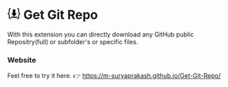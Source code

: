<h1> <img src="images/logo_128.png" width=30 height=30 /> Get Git Repo </h1>

With this extension you can directly download any GitHub public Repositry(full) or subfolder's or specific files.


### Website

Feel free to try it here.
👉 https://m-suryaprakash.github.io/Get-Git-Repo/